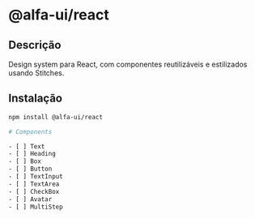 # @alfa-ui/react

## Descrição

Design system para React, com componentes reutilizáveis e estilizados usando Stitches.

## Instalação

```bash
npm install @alfa-ui/react

# Components

- [ ] Text
- [ ] Heading
- [ ] Box
- [ ] Button
- [ ] TextInput
- [ ] TextArea
- [ ] CheckBox
- [ ] Avatar
- [ ] MultiStep
